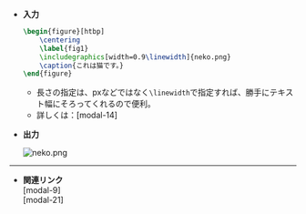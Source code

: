 <!--12-->
<!--図挿入(figure環境)-->

- **入力**
    
    ```latex
    \begin{figure}[htbp]
    	\centering
    	\label{fig1}
    	\includegraphics[width=0.9\linewidth]{neko.png}
    	\caption{これは猫です。}
    \end{figure}
    ```
    
    - 長さの指定は、pxなどではなく`\linewidth`で指定すれば、勝手にテキスト幅にそろってくれるので便利。
    - 詳しくは：[modal-14]<!--長さの単位-->

- **出力**
    
    ![neko.png](./CheatSheet/figure-insertion/neko.png)

---

- **関連リンク**
    <div class="related-link-wrapper">
        [modal-9]<!--好きな位置に図表を配置(floatパッケージ)--><br>
        [modal-21]<!--(マクロ)シンプルに図を貼る-->
    </div>